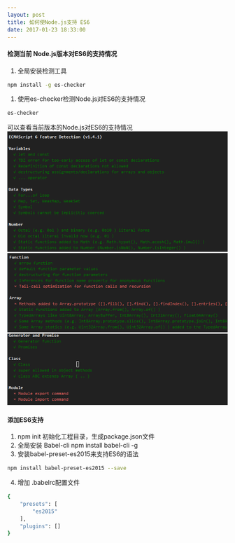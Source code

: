 ```yaml
---
layout: post
title: 如何使Node.js支持 ES6
date: 2017-01-23 18:33:00
---
```




#### 检测当前 Node.js版本对ES6的支持情况
1. 全局安装检测工具
```bash
npm install -g es-checker
```
1. 使用es-checker检测Node.js对ES6的支持情况
```bash
es-checker
```
可以查看当前版本的Node.js对ES6的支持情况
![](/assets/images/es6-1.png)
![](/assets/images/es6-2.png)
![](/assets/images/es6-3.png)

#### 添加ES6支持

1. npm init 初始化工程目录，生成package.json文件
2. 全局安装 Babel-cli npm install babel-cli -g
3. 安装babel-preset-es2015来支持ES6的语法
```bash
npm install babel-preset-es2015 --save
```
4. 增加 .babelrc配置文件
```bash
{
    "presets": [
        "es2015"
    ],
    "plugins": []
}
```



